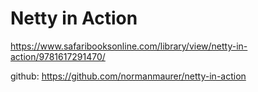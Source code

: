 # Netty in Action

https://www.safaribooksonline.com/library/view/netty-in-action/9781617291470/

github: https://github.com/normanmaurer/netty-in-action
